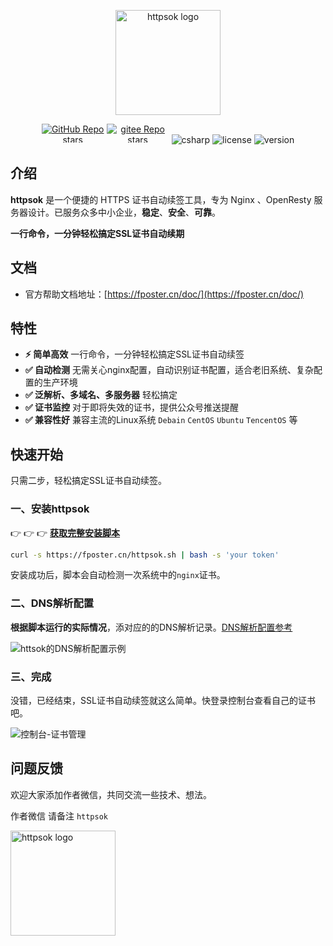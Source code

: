 <p align="center"><a href="https://fposter.cn/doc/" target="_blank"><img width="168" src="https://fposter.cn/dassets/httpsok-logo.png" alt="httpsok logo"></a></p>

<p align="center">
  <a href="https://github.com/httpsok/httpsok" class="link github-link" target="_blank"><img style="max-width: 100px; max-height: 30px;" alt="GitHub Repo stars" src="https://img.shields.io/github/stars/httpsok/httpsok?style=social"></a>
  <a href="https://gitee.com/httpsok/httpsok" class="link gitee-link" target="_blank"><img style="max-width: 100px; max-height: 30px;" alt="gitee Repo stars" src="https://gitee.com/httpsok/httpsok/badge/star.svg"></a>
  <img style="max-width: 100px; max-height: 30px;" alt="csharp" src="https://img.shields.io/badge/language-shell-brightgreen.svg">
  <img style="max-width: 100px; max-height: 30px;"alt="license" src="https://img.shields.io/badge/license-MIT-blue.svg">
  <img style="max-width: 100px; max-height: 30px;"alt="version" src="https://img.shields.io/badge/version-1.9.0-brightgreen">
</p>

## 介绍

**httpsok** 是一个便捷的 HTTPS 证书自动续签工具，专为 Nginx 、OpenResty 服务器设计。已服务众多中小企业，**稳定**、**安全**、**可靠**。

**一行命令，一分钟轻松搞定SSL证书自动续期**

## 文档

- 官方帮助文档地址：[https://fposter.cn/doc/](https://fposter.cn/doc/)

## 特性

- **⚡️ 简单高效** 一行命令，一分钟轻松搞定SSL证书自动续签
- **✅ 自动检测** 无需关心nginx配置，自动识别证书配置，适合老旧系统、复杂配置的生产环境
- **✅ 泛解析、多域名、多服务器** 轻松搞定
- **✅ 证书监控** 对于即将失效的证书，提供公众号推送提醒
- **✅ 兼容性好** 兼容主流的Linux系统 `Debain` `CentOS` `Ubuntu` `TencentOS` 等

## 快速开始

只需二步，轻松搞定SSL证书自动续签。

### 一、安装httpsok

👉 👉 👉 **[获取完整安装脚本](https://fposter.cn/?p=4c9n)**

[//]: # (<img  src="https://fposter.cn/dassets/image-20240321174206431.png" style="width=300px;" width=300  />)

```bash
curl -s https://fposter.cn/httpsok.sh | bash -s 'your token'
```

安装成功后，脚本会自动检测一次系统中的`nginx`证书。

### 二、DNS解析配置

**根据脚本运行的实际情况**，添对应的的DNS解析记录。[DNS解析配置参考](https://fposter.cn/doc/guide/dns.html)

![httsok的DNS解析配置示例](https://fposter.cn/dassets/image-20240314024435126.png)

### 三、完成

没错，已经结束，SSL证书自动续签就这么简单。快登录控制台查看自己的证书吧。


![控制台-证书管理](https://fposter.cn/dassets/image-20240331223307623.png)

## 问题反馈

欢迎大家添加作者微信，共同交流一些技术、想法。

作者微信 请备注 `httpsok`

<img width="168" src="https://fposter.cn/dassets/qrcode.png" alt="httpsok logo">
